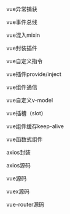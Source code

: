 vue异常捕获

vue事件总线

vue混入mixin

vue封装插件

vue自定义指令

vue插件provide/inject

vue组件通信

vue自定义v-model

vue插槽（slot）

vue组件缓存keep-alive

vue函数式组件

axios封装

axios源码

vue源码

vuex源码

vue-router源码
